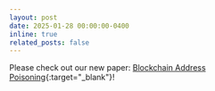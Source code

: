 ```yaml
---
layout: post
date: 2025-01-28 00:00:00-0400
inline: true
related_posts: false
---
```

Please check out our new paper: [Blockchain Address Poisoning](https://arxiv.org/abs/2501.16681){:target="\_blank"}!

